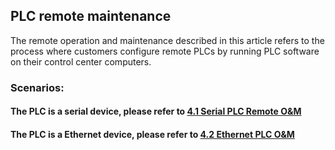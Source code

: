 ## PLC remote maintenance

The remote operation and maintenance described in this article refers to the process where customers configure remote PLCs by running PLC software on their control center computers.

### Scenarios:

#### The PLC is a serial device, please refer to [4.1 Serial PLC Remote O&M](./serial.html)

#### The PLC is a Ethernet device, please refer to [4.2 Ethernet PLC O&M](./TCP.html)







